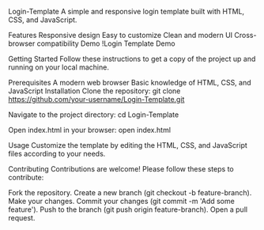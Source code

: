 Login-Template
A simple and responsive login template built with HTML, CSS, and JavaScript.

Features
Responsive design
Easy to customize
Clean and modern UI
Cross-browser compatibility
Demo
!Login Template Demo

Getting Started
Follow these instructions to get a copy of the project up and running on your local machine.

Prerequisites
A modern web browser
Basic knowledge of HTML, CSS, and JavaScript
Installation
Clone the repository:
git clone https://github.com/your-username/Login-Template.git

Navigate to the project directory:
cd Login-Template

Open index.html in your browser:
open index.html

Usage
Customize the template by editing the HTML, CSS, and JavaScript files according to your needs.

Contributing
Contributions are welcome! Please follow these steps to contribute:

Fork the repository.
Create a new branch (git checkout -b feature-branch).
Make your changes.
Commit your changes (git commit -m 'Add some feature').
Push to the branch (git push origin feature-branch).
Open a pull request.
